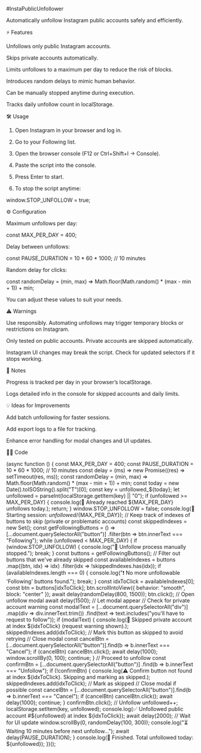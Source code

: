 #InstaPublicUnfollower

Automatically unfollow Instagram public accounts safely and efficiently.

⚡ Features

Unfollows only public Instagram accounts.

Skips private accounts automatically.

Limits unfollows to a maximum per day to reduce the risk of blocks.

Introduces random delays to mimic human behavior.

Can be manually stopped anytime during execution.

Tracks daily unfollow count in localStorage.

🛠️ Usage

1. Open Instagram in your browser and log in.


2. Go to your Following list.


3. Open the browser console (F12 or Ctrl+Shift+I → Console).


4. Paste the script into the console.


5. Press Enter to start.


6. To stop the script anytime:

window.STOP_UNFOLLOW = true;


⚙️ Configuration

Maximum unfollows per day:

const MAX_PER_DAY = 400;

Delay between unfollows:

const PAUSE_DURATION = 10 * 60 * 1000; // 10 minutes

Random delay for clicks:

const randomDelay = (min, max) => Math.floor(Math.random() * (max - min + 1)) + min;


You can adjust these values to suit your needs.


⚠️ Warnings

Use responsibly. Automating unfollows may trigger temporary blocks or restrictions on Instagram.

Only tested on public accounts. Private accounts are skipped automatically.

Instagram UI changes may break the script. Check for updated selectors if it stops working.



📌 Notes

Progress is tracked per day in your browser’s localStorage.

Logs detailed info in the console for skipped accounts and daily limits.



💡 Ideas for Improvements

Add batch unfollowing for faster sessions.

Add export logs to a file for tracking.

Enhance error handling for modal changes and UI updates.

👨‍💻 Code

(async function () {   const MAX_PER_DAY = 400;   const PAUSE_DURATION = 10 * 60 * 1000; // 10 minutes   const delay = (ms) => new Promise((res) => setTimeout(res, ms));   const randomDelay = (min, max) => Math.floor(Math.random() * (max - min + 1)) + min;    const today = new Date().toISOString().split("T")[0];   const key = unfollowed_${today};   let unfollowed = parseInt(localStorage.getItem(key) || "0");    if (unfollowed >= MAX_PER_DAY) {     console.log(🛑 Already reached ${MAX_PER_DAY} unfollows today.);     return;   }    window.STOP_UNFOLLOW = false;   console.log(🚀 Starting session: ${unfollowed}/${MAX_PER_DAY});    // Keep track of indexes of buttons to skip (private or problematic accounts)   const skippedIndexes = new Set();    const getFollowingButtons = () =>     [...document.querySelectorAll("button")]       .filter(btn => btn.innerText === "Following");    while (unfollowed < MAX_PER_DAY) {     if (window.STOP_UNFOLLOW) {       console.log("🛑 Unfollow process manually stopped.");       break;     }      const buttons = getFollowingButtons();      // Filter out buttons that we've already skipped     const availableIndexes = buttons       .map((btn, idx) => idx)       .filter(idx => !skippedIndexes.has(idx));      if (availableIndexes.length === 0) {       console.log("❗ No more unfollowable 'Following' buttons found.");       break;     }      const idxToClick = availableIndexes[0];     const btn = buttons[idxToClick];      btn.scrollIntoView({ behavior: "smooth", block: "center" });     await delay(randomDelay(800, 1500));     btn.click(); // Open unfollow modal      await delay(1500); // Let modal appear      // Check for private account warning     const modalText = [...document.querySelectorAll("div")]       .map(div => div.innerText.trim())       .find(text => text.includes("you'll have to request to follow"));      if (modalText) {       console.log(🚫 Skipped private account at index ${idxToClick} (request warning shown).);       skippedIndexes.add(idxToClick); // Mark this button as skipped to avoid retrying       // Close modal       const cancelBtn = [...document.querySelectorAll("button")].find(b => b.innerText === "Cancel");       if (cancelBtn) cancelBtn.click();       await delay(1000);       window.scrollBy(0, 100);       continue;     }      // Proceed to unfollow     const confirmBtn = [...document.querySelectorAll("button")]       .find(b => b.innerText === "Unfollow");      if (!confirmBtn) {       console.log(⚠️ Confirm button not found at index ${idxToClick}. Skipping and marking as skipped.);       skippedIndexes.add(idxToClick); // Mark as skipped       // Close modal if possible       const cancelBtn = [...document.querySelectorAll("button")].find(b => b.innerText === "Cancel");       if (cancelBtn) cancelBtn.click();       await delay(1000);       continue;     }      confirmBtn.click(); // Unfollow     unfollowed++;     localStorage.setItem(key, unfollowed);     console.log(✅ Unfollowed public account #${unfollowed} at index ${idxToClick});      await delay(2000); // Wait for UI update     window.scrollBy(0, randomDelay(100, 300));      console.log("⏳ Waiting 10 minutes before next unfollow...");     await delay(PAUSE_DURATION);   }    console.log(🏁 Finished. Total unfollowed today: ${unfollowed}); })();
